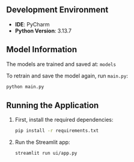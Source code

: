 ## Development Environment

- **IDE**: PyCharm
- **Python Version**: 3.13.7

## Model Information

The models are trained and saved at: `models`

To retrain and save the model again, run `main.py`:
```bash
python main.py
```
## Running the Application

1. First, install the required dependencies:
   ```bash
   pip install -r requirements.txt
   ```

2. Run the Streamlit app:
   ```bash
   streamlit run ui/app.py
   ```
